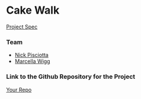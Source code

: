 # Cake Walk
[Project Spec](https://github.com/turingschool/lesson_plans/blob/master/ruby_04-apis_and_scalability/gametime_project.markdown)

### Team
- [Nick Pisciotta](https://github.com/nickpisciotta)
- [Marcella Wigg](https://github.com/marcellawigg)

### Link to the Github Repository for the Project
[Your Repo](https://github.com/nickpisciotta/game-time)
